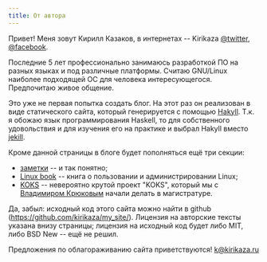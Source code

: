 ```yaml
---
title: От автора
---
```


Привет! Меня зовут Кирилл Казаков, в интернетах -- Kirikaza [@twitter], [@facebook].

Последние 5 лет профессионально занимаюсь разработкой ПО на разных языках и под различные платформы. Считаю GNU/Linux наиболее подходящей ОС для человека интересующегося. Предпочитаю живое общение. 

Это уже не первая попытка создать блог. На этот раз он реализован в виде статического сайта, который генерируется с помощью [Hakyll]. Т.к. я обожаю язык программирования Haskell, то для собственного удовольствия и для изучения его на практике и выбрал Hakyll вместо [jekill].

Кроме данной страницы в блоге будет пополняться ещё три секции:

* [заметки](/posts.html) -- и так понятно;
* [Linux book](/linux.html) -- книга о пользовании и администрировании Linux;
* [KOKS](/koks.html) -- невероятно крутой проект "KOKS", который мы с [Владимиром Крюковым][aspro] начали делать в магистратуре.

Да, забыл: исходный код этого сайта можно найти в github (<https://github.com/kirikaza/my_site/>). Лицензия на авторские тексты указана внизу страницы; лицензия на исходный код будет либо MIT, либо BSD New -- eщё не решил.

Предложения по облагораживанию сайта приветствуются! <k@kirikaza.ru>

[Hakyll]: http://jaspervdj.be/hakyll/
[jekill]: http://jekyllrb.com/

[@twitter]: https://twitter.com/kirikaza
[@facebook]: https://www.facebook.com/kirikaza
[aspro]: http://aspro.moikrug.ru/ "Владимир Крюков"
